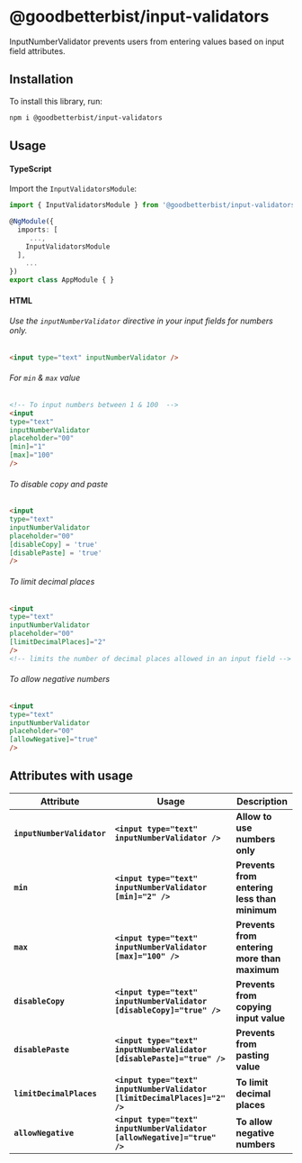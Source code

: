 # @goodbetterbist/input-validators

InputNumberValidator prevents users from entering values based on input field attributes.

## Installation

To install this library, run:

```bash
npm i @goodbetterbist/input-validators
```

## Usage
#### TypeScript
Import the `InputValidatorsModule`:

```ts
import { InputValidatorsModule } from '@goodbetterbist/input-validators';

@NgModule({
  imports: [
     ...,
    InputValidatorsModule
  ],
    ...
})
export class AppModule { }
```
#### HTML
###### Use the `inputNumberValidator` directive in your input fields for numbers only.
```html
<input type="text" inputNumberValidator />
```
###### For `min` & `max` value 
```html
<!-- To input numbers between 1 & 100  -->
<input
type="text"
inputNumberValidator
placeholder="00"
[min]="1"
[max]="100"
/>
```

###### To disable copy and paste

```html
<input
type="text"
inputNumberValidator
placeholder="00"
[disableCopy] = 'true'
[disablePaste] = 'true'
/>
```
###### To limit decimal places

```html
<input
type="text"
inputNumberValidator
placeholder="00"
[limitDecimalPlaces]="2"
/>
<!-- limits the number of decimal places allowed in an input field -->
```
###### To allow negative numbers

```html
<input
type="text"
inputNumberValidator
placeholder="00"
[allowNegative]="true"
/>
```

## Attributes with usage

| Attribute|Usage| Description|
|--------------------------------|----------------|------------------------------------------------------------- |
| **`inputNumberValidator`** |  **`<input type="text" inputNumberValidator />`**  | **Allow to use numbers only**        |
| **`min`**                             |  **`<input type="text" inputNumberValidator [min]="2" />`**  | **Prevents from entering less than minimum**                                  |
| **`max`**                            |  **`<input type="text" inputNumberValidator [max]="100" />`**   |  **Prevents from entering more than maximum**                            |
| **`disableCopy`**                            |  **`<input type="text" inputNumberValidator [disableCopy]="true" />`**   |  **Prevents from copying input value**                            |
| **`disablePaste`**                            |  **`<input type="text" inputNumberValidator [disablePaste]="true" />`**   |  **Prevents from pasting value**                            |
| **`limitDecimalPlaces`**                            |  **`<input type="text" inputNumberValidator [limitDecimalPlaces]="2" />`**   |  **To limit decimal places**                            |
| **`allowNegative`**                            |  **`<input type="text" inputNumberValidator [allowNegative]="true" />`**   |  **To allow negative numbers**                            |
